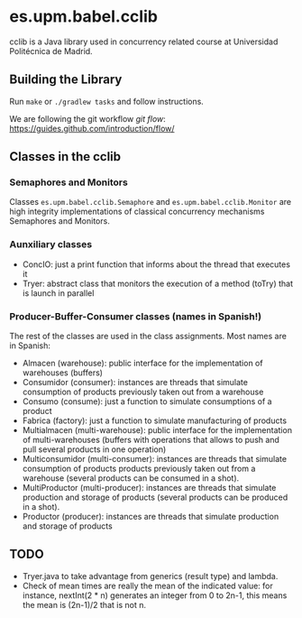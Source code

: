 # es.upm.babel.cclib

cclib is a Java library used in concurrency related course at Universidad Politécnica de Madrid.

## Building the Library

Run `make` or `./gradlew tasks` and follow instructions.

We are following the git workflow *git flow*: https://guides.github.com/introduction/flow/

## Classes in the cclib

### Semaphores and Monitors

Classes `es.upm.babel.cclib.Semaphore` and
`es.upm.babel.cclib.Monitor` are high integrity implementations of
classical concurrency mechanisms Semaphores and Monitors.

### Aunxiliary classes

- ConcIO: just a print function that informs about the thread that
  executes it
- Tryer: abstract class that monitors the execution of a method
  (toTry) that is launch in parallel

### Producer-Buffer-Consumer classes (names in Spanish!)

The rest of the classes are used in the class assignments. Most names are in Spanish:

- Almacen (warehouse): public interface for the implementation of
  warehouses (buffers)
- Consumidor (consumer): instances are threads that simulate
  consumption of products previously taken out from a warehouse
- Consumo (consume): just a function to simulate consumptions of a
  product
- Fabrica (factory): just a function to simulate manufacturing of
  products
- Multialmacen (multi-warehouse): public interface for the
  implementation of multi-warehouses (buffers with operations that
  allows to push and pull several products in one operation)
- Multiconsumidor (multi-consumer): instances are threads that
  simulate consumption of products products previously taken out from
  a warehouse (several products can be consumed in a shot).
- MultiProductor (multi-producer): instances are threads that simulate
  production and storage of products (several products can be produced
  in a shot).
- Productor (producer): instances are threads that simulate
  production and storage of products

## TODO

- Tryer.java to take advantage from generics (result type) and lambda.
- Check of mean times are really the mean of the indicated value: for
  instance, nextInt(2 * n) generates an integer from 0 to 2n-1, this
  means the mean is (2n-1)/2 that is not n.

